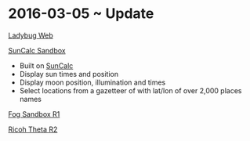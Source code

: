 2016-03-05 ~ Update
===


[Ladybug Web]( http://ladybug-analysis-tools.github.io/ladybug-web/ )


[SunCalc Sandbox]( http://ladybug-analysis-tools.github.io/ladybug-web/suncalc-sandbox/ )

* Built on [SunCalc]( https://github.com/mourner/suncalc )
* Display sun times and position
* Display moon position, illumination and times
* Select locations from a gazetteer of with lat/lon of over 2,000 places names

[Fog Sandbox R1]( http://jaanga.github.io/cookbook-threejs/functions/fog/fog-sandbox-r1.html )

[Ricoh Theta R2]( http://jaanga.github.io/demo/gn/ricoh-theta-sandbox/ricoh-theta-sandbox-r2.html )